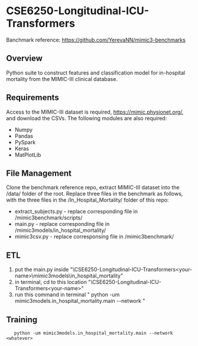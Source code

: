 # CSE6250-Longitudinal-ICU-Transformers

Banchmark reference: https://github.com/YerevaNN/mimic3-benchmarks


## Overview
Python suite to construct features and classification model for in-hospital mortality from the MIMIC-III clinical database.


## Requirements
Access to the MIMIC-III dataset is required, https://mimic.physionet.org/, and download the CSVs. The following modules are also required:

- Numpy
- Pandas
- PySpark
- Keras
- MatPlotLib

## File Management
Clone the benchmark reference repo, extract MIMIC-III dataset into the /data/ folder of the root. Replace three files in the benchmark as follows, with the three files in the /In_Hospital_Mortality/ folder of this repo:

- extract_subjects.py - replace corresponding file in /mimic3benchmark/scripts/
- main.py - replace corresponding file in /mimic3models/in_hospital_mortality/
- mimic3csv.py - replace corresponsing file in /mimic3benchmark/

## ETL
1. put the main.py inside "<your-path>\CSE6250-Longitudinal-ICU-Transformers\<your-name>\mimic3models\in_hospital_mortality"
2. in terminal, cd to this location "<your-path>\CSE6250-Longitudinal-ICU-Transformers\<your-name>"
3. run this command in terminal " python -um mimic3models.in_hospital_mortality.main --network <whatever>"


## Training
       python -um mimic3models.in_hospital_mortality.main --network <whatever>
